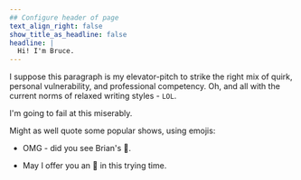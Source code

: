 ```yaml
---
## Configure header of page
text_align_right: false
show_title_as_headline: false
headline: |
  Hi! I'm Bruce.
---
```


<!-- this is a subheadline -->
I suppose this paragraph is 
my elevator-pitch to strike the right mix of quirk, personal vulnerability, 
and professional competency.
Oh, and all with the current norms of relaxed writing styles - `LOL`. 

I'm going to fail at this miserably.

Might as well quote some popular shows, using emojis:

  * OMG - did you see Brian's :tophat:.

  * May I offer you an :egg: in this trying time.
